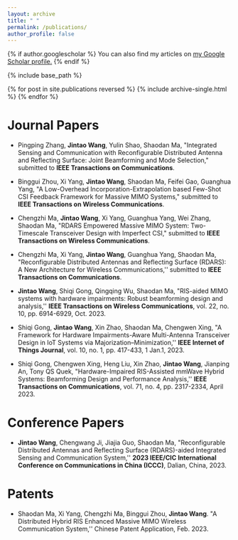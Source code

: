 ```yaml
---
layout: archive
title: " "
permalink: /publications/
author_profile: false
---
```


{% if author.googlescholar %}
  You can also find my articles on <u><a href="{{author.googlescholar}}">my Google Scholar profile</a>.</u>
{% endif %}

{% include base_path %}

{% for post in site.publications reversed %}
  {% include archive-single.html %}
{% endfor %}


# Journal Papers

- Pingping Zhang, **Jintao Wang**, Yulin Shao, Shaodan Ma, "Integrated Sensing and Communication with Reconfigurable Distributed Antenna and Reflecting Surface: Joint Beamforming and Mode Selection," submitted to **IEEE Transactions on Communications**.

- Binggui Zhou, Xi Yang, **Jintao Wang**, Shaodan Ma, Feifei Gao, Guanghua Yang, "A Low-Overhead Incorporation-Extrapolation based Few-Shot CSI Feedback Framework for Massive MIMO Systems," submitted to **IEEE Transactions on Wireless Communications**.

- Chengzhi Ma, **Jintao Wang**, Xi Yang, Guanghua Yang, Wei Zhang, Shaodan Ma, "RDARS Empowered Massive MIMO System: Two-Timescale Transceiver Design with Imperfect CSI," submitted to **IEEE Transactions on Wireless Communications**.


- Chengzhi Ma, Xi Yang, **Jintao Wang**, Guanghua Yang, Shaodan Ma, "Reconfigurable Distributed Antennas and Reflecting Surface (RDARS): A New Architecture for Wireless Communications,'' submitted to **IEEE Transactions on Communications**.  


- **Jintao Wang**, Shiqi Gong, Qingqing Wu, Shaodan Ma, "RIS-aided MIMO systems with hardware impairments: Robust beamforming design and analysis,'' **IEEE Transactions on Wireless Communications**, vol. 22, no. 10, pp. 6914-6929, Oct. 2023.  

- Shiqi Gong, **Jintao Wang**, Xin Zhao, Shaodan Ma, Chengwen Xing, "A Framework for Hardware Impairments-Aware Multi-Antenna Transceiver Design in IoT Systems via Majorization–Minimization,'' **IEEE Internet of Things Journal**, vol. 10, no. 1, pp. 417-433, 1 Jan.1, 2023.  

- Shiqi Gong, Chengwen Xing, Heng Liu, Xin Zhao, **Jintao Wang**, Jianping An, Tony QS Quek, "Hardware-Impaired RIS-Assisted mmWave Hybrid Systems: Beamforming Design and Performance Analysis,'' **IEEE Transactions on Communications**, vol. 71, no. 4, pp. 2317-2334, April 2023.     

# Conference Papers

- **Jintao Wang**, Chengwang Ji, Jiajia Guo, Shaodan Ma, "Reconfigurable Distributed Antennas and Reflecting Surface (RDARS)-aided Integrated Sensing and Communication System,'' **2023 IEEE/CIC International Conference on Communications in China (ICCC)**, Dalian, China, 2023.  

# Patents

- Shaodan Ma, Xi Yang, Chengzhi Ma, Binggui Zhou, **Jintao Wang**. "A Distributed Hybrid RIS Enhanced Massive MIMO Wireless Communication System,'' Chinese Patent Application, Feb. 2023.









